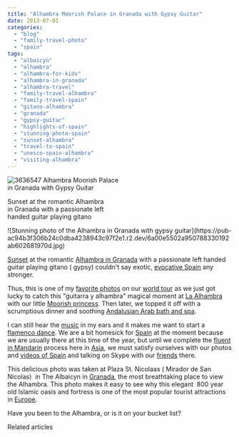 ```yaml
---
title: "Alhambra Moorish Palace in Granada with Gypsy Guitar"
date: 2013-07-01
categories: 
  - "blog"
  - "family-travel-photo"
  - "spain"
tags: 
  - "albaicyn"
  - "alhambra"
  - "alhambra-for-kids"
  - "alhambra-in-granada"
  - "alhambra-travel"
  - "family-travel-alhambra"
  - "family-travel-spain"
  - "gitano-alhambra"
  - "granada"
  - "gypsy-guitar"
  - "highlights-of-spain"
  - "stunning-photo-spain"
  - "sunset-alhambra"
  - "travel-to-spain"
  - "unesco-spain-alhambra"
  - "visiting-alhambra"
---
```


![3636547](https://pub-ac94b3f306b24c0dba4238943c97f2e1.r2.dev/6a00e5502a9507883301910397b613970c.jpg) Alhambra Moorish Palace  
in Granada with Gypsy Guitar  
  
Sunset at the romantic Alhambra  
in Granada with a passionate left  
handed guitar playing gitano

<!--more--> ![Stunning photo of the Alhambra in Granada with gypsy guitar](https://pub-ac94b3f306b24c0dba4238943c97f2e1.r2.dev/6a00e5502a950788330192ab602681970d.jpg)  
  
[Sunset](https://pub-ac94b3f306b24c0dba4238943c97f2e1.r2.dev/2012/10/sweet-sunset.html "sunset and inspiration") at the romantic [Alhambra in Granada](https://pub-ac94b3f306b24c0dba4238943c97f2e1.r2.dev/2013/03/granadas-alhambra.html "alhambra in granada, spain") with a passionate left handed guitar playing gitano ( gypsy) couldn't say exotic, [evocative Spain](https://pub-ac94b3f306b24c0dba4238943c97f2e1.r2.dev/2011/05/best-southern-spain-holiday/comments/page/2/ "best southern spain holiday") any stronger.  
  
Thus, this is one of my [favorite photos](https://pub-ac94b3f306b24c0dba4238943c97f2e1.r2.dev/2012/12/the-ultimate-travel-photo.html "best ultimate travel photo") on our [world tour](https://pub-ac94b3f306b24c0dba4238943c97f2e1.r2.dev/2012/01/amazing-family-world-tour.html "amazing family world tour") as we just got lucky to catch this "guitarra y alhambra" magical moment at [La Alhambra](https://pub-ac94b3f306b24c0dba4238943c97f2e1.r2.dev/2007/03/la-alhambra.html "La Alhambra") with our little [Moorish princess](https://pub-ac94b3f306b24c0dba4238943c97f2e1.r2.dev/2007/03/ancient-princes.html "Alhambra with kids - moorish ancient princess"). Then later, we topped it off with a scrumptious dinner and soothing [Andalusian Arab bath and spa](https://pub-ac94b3f306b24c0dba4238943c97f2e1.r2.dev/2010/03/ahh-arab-baths-andalusia-spa-malaga-granada-benalmedena-massage-hotspringsthemal-water-roman.html "Andalusia best spas and romantic arab baths").  
  
I can still hear the [music](https://pub-ac94b3f306b24c0dba4238943c97f2e1.r2.dev/music/ "music") in my ears and it makes me want to start a [flamenco dance](https://pub-ac94b3f306b24c0dba4238943c97f2e1.r2.dev/2008/04/flamenco.html "Flamenco in spain"). We are a bit homesick for [Spain](https://pub-ac94b3f306b24c0dba4238943c97f2e1.r2.dev/2010/06/family-travel-tips-in-spains-costa-del-sol-countryside-adventures-mediterranean-beaches-photography-.html "Spain tips costa del sol") at the moment because we are usually there at this time of the year, but until we complete the [fluent in Mandarin](https://pub-ac94b3f306b24c0dba4238943c97f2e1.r2.dev/2013/06/fluent-mandarin.html "fluent in mandarin") process here in [Asia](https://pub-ac94b3f306b24c0dba4238943c97f2e1.r2.dev/asia/ "Asia travel tips"), we must satisfy ourselves with our photos and [videos of Spain](http://www.youtube.com/watch?v=99t-NPNCipE "making paella in Spain") and talking on Skype with our [friends](https://pub-ac94b3f306b24c0dba4238943c97f2e1.r2.dev/2011/02/kids-friends-travel-on-the-ultimate-family-adventure.html "friends kids and  travel") there.  
  
This delicious photo was taken at Plaza St. Nicolaas ( Mirador de San Nicolas)  in The Albaicyn in [Granada](https://pub-ac94b3f306b24c0dba4238943c97f2e1.r2.dev/2013/01/camping-spain.html "camping spain"), the most breathtaking place to view the Alhambra. This photo makes it easy to see why this elegant  800 year old Islamic oasis and fortress is one of the most popular tourist attractions in [Europe](https://pub-ac94b3f306b24c0dba4238943c97f2e1.r2.dev/2012/02/5-best-european-family-vacations.html "Best vacations in Europe").  
  
Have you been to the Alhambra, or is it on your bucket list?  

Related articles

